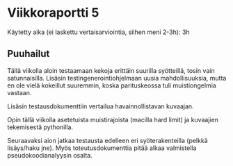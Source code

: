 # Viikkoraportti 5

Käytetty aika (ei laskettu vertaisarviointia, siihen meni 2-3h): 3h

## Puuhailut
Tällä viikolla aloin testaamaan kekoja erittäin suurilla syötteillä, tosin vain satunnaisilla. Lisäsin testingenerointiohjelmaan uusia mahdollisuuksia, mutta en ole
vielä kokeillut suuremmin, koska parituskeossa tuli muistiongelmia vastaan.

Lisäsin testausdokumenttiin vertailua havainnollistavan kuvaajan.

Opin tällä viikolla asetetuista muistirajoista (macilla hard limit) ja kuvaajien tekemisestä pythonilla.

Seuraavaksi aion jatkaa testausta edelleen eri syöterakenteilla (pelkkä lisäys/haku jne). Myös toteutusdokumenttia pitää alkaa valmistella pseudokoodianalyysin osalta.
